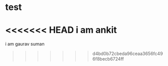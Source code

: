 # test

<<<<<<< HEAD
i am ankit 
=======
i am gaurav suman
>>>>>>> d4bd0b72cbeda96ceaa3656fc496f8becb6724ff
